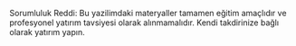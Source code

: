 Sorumluluk Reddi: Bu yazilimdaki materyaller tamamen eğitim amaçlıdır ve profesyonel yatırım tavsiyesi olarak alınmamalıdır. Kendi takdirinize bağlı olarak yatırım yapın.
